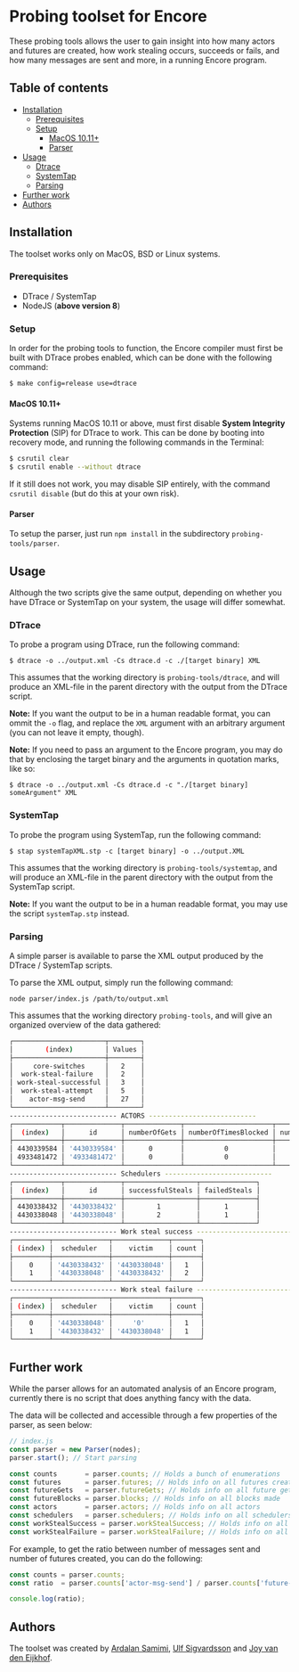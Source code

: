 # Probing toolset for Encore

These probing tools allows the user to gain insight into how many actors and futures are created, how work stealing occurs, succeeds or fails, and how many messages are sent and more, in a running Encore program.

## Table of contents

* [Installation](#installation)
	* [Prerequisites](#prerequisites)
	* [Setup](#setup)
		* [MacOS 10.11+](#macos-1011)
		* [Parser](#parser)
* [Usage](#usage)
	* [Dtrace](#dtrace)
	* [SystemTap](#systemtap)
	* [Parsing](#parsing)
* [Further work](#further-work)
* [Authors](#authors)

## Installation

The toolset works only on MacOS, BSD or Linux systems.

### Prerequisites

* DTrace / SystemTap
* NodeJS (**above version 8**)

### Setup

In order for the probing tools to function, the Encore compiler must first be built with DTrace probes enabled, which can be done with the following command:

```bash
$ make config=release use=dtrace
```

#### MacOS 10.11+

Systems running MacOS 10.11 or above, must first disable  **System Integrity Protection** (SIP) for DTrace to work. This can be done by booting into recovery mode, and running the following commands in the Terminal:

```bash
$ csrutil clear
$ csrutil enable --without dtrace
```

If it still does not work, you may disable SIP entirely, with the command ``csrutil disable`` (but do this at your own risk).

#### Parser

To setup the parser, just run ``npm install`` in the subdirectory ``probing-tools/parser``.

## Usage

Although the two scripts give the same output, depending on whether you have DTrace or SystemTap on your system, the usage will differ somewhat.



### DTrace

To probe a program using DTrace, run the following command:

```
$ dtrace -o ../output.xml -Cs dtrace.d -c ./[target binary] XML
```

This assumes that the working directory is ``probing-tools/dtrace``, and will produce an XML-file in the parent directory with the output from the DTrace script.

**Note:** If you want the output to be in a human readable format, you can ommit the ``-o`` flag, and replace the ``XML`` argument with an arbitrary argument (you can not leave it empty, though).

**Note:** If you need to pass an argument to the Encore program, you may do that by enclosing the target binary and the arguments in quotation marks, like so:

```
$ dtrace -o ../output.xml -Cs dtrace.d -c "./[target binary] someArgument" XML
```

### SystemTap

To probe the program using SystemTap, run the following command:

```
$ stap systemTapXML.stp -c [target binary] -o ../output.XML
```

This assumes that the working directory is ``probing-tools/systemtap``, and will produce an XML-file in the parent directory with the output from the SystemTap script.

**Note:** If you want the output to be in a human readable format, you may use the script ``systemTap.stp`` instead.

### Parsing

A simple parser is available to parse the XML output produced by the DTrace / SystemTap scripts.

To parse the XML output, simply run the following command:

```
node parser/index.js /path/to/output.xml
```

This assumes that the working directory ``probing-tools``, and will give an organized overview of the data gathered:

```bash
┌───────────────────────┬────────┐
│        (index)        │ Values │
├───────────────────────┼────────┤
│     core-switches     │   2    │
│  work-steal-failure   │   2    │
│ work-steal-successful │   3    │
│  work-steal-attempt   │   5    │
│    actor-msg-send     │   27   │
└───────────────────────┴────────┘
--------------------------- ACTORS ---------------------------
┌────────────┬──────────────┬──────────────┬──────────────────────┬─────────────────────┐
│  (index)   │      id      │ numberOfGets │ numberOfTimesBlocked │ numberOfTimesStolen │
├────────────┼──────────────┼──────────────┼──────────────────────┼─────────────────────┤
│ 4430339584 │ '4430339584' │      0       │          0           │          1          │
│ 4933481472 │ '4933481472' │      0       │          0           │          2          │
└────────────┴──────────────┴──────────────┴──────────────────────┴─────────────────────┘
--------------------------- Schedulers ---------------------------
┌────────────┬──────────────┬──────────────────┬──────────────┐
│  (index)   │      id      │ successfulSteals │ failedSteals │
├────────────┼──────────────┼──────────────────┼──────────────┤
│ 4430338432 │ '4430338432' │        1         │      1       │
│ 4430338048 │ '4430338048' │        2         │      1       │
└────────────┴──────────────┴──────────────────┴──────────────┘
--------------------------- Work steal success ---------------------------
┌─────────┬──────────────┬──────────────┬───────┐
│ (index) │  scheduler   │    victim    │ count │
├─────────┼──────────────┼──────────────┼───────┤
│    0    │ '4430338432' │ '4430338048' │   1   │
│    1    │ '4430338048' │ '4430338432' │   2   │
└─────────┴──────────────┴──────────────┴───────┘
--------------------------- Work steal failure ---------------------------
┌─────────┬──────────────┬──────────────┬───────┐
│ (index) │  scheduler   │    victim    │ count │
├─────────┼──────────────┼──────────────┼───────┤
│    0    │ '4430338048' │     '0'      │   1   │
│    1    │ '4430338432' │ '4430338048' │   1   │
└─────────┴──────────────┴──────────────┴───────┘
```

## Further work

While the parser allows for an automated analysis of an Encore program, currently there is no script that does anything fancy with the data.

The data will be collected and accessible through a few properties of the parser, as seen below:

```js
// index.js
const parser = new Parser(nodes);
parser.start(); // Start parsing

const counts       = parser.counts; // Holds a bunch of enumerations
const futures      = parser.futures; // Holds info on all futures created
const futureGets   = parser.futureGets; // Holds info on all future gets
const futureBlocks = parser.blocks; // Holds info on all blocks made
const actors       = parser.actors; // Holds info on all actors
const schedulers   = parser.schedulers; // Holds info on all schedulers
const workStealSuccess = parser.workStealSuccess; // Holds info on all successful work steals
const workStealFailure = parser.workStealFailure; // Holds info on all failed work steals
```

For example, to get the ratio between number of messages sent and number of futures created, you can do the following:

```js
const counts = parser.counts;
const ratio  = parser.counts['actor-msg-send'] / parser.counts['future-create'];

console.log(ratio);
```


## Authors

The toolset was created by [Ardalan Samimi](https://github.com/pkrll), [Ulf Sigvardsson](https://github.com/ulfsigvardsson) and [Joy van den Eijkhof](https://github.com/elieoaks).
